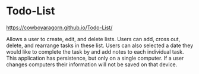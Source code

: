 # Todo-List
https://cowboyaragorn.github.io/Todo-List/

Allows a user to create, edit, and delete lists. Users can add, cross out, delete, and rearrange tasks in these list.
Users can also selected a date they would like to complete the task by and add notes to each individual task.
This application has persistence, but only on a single computer. If a user changes computers their information will not be saved on that device.
